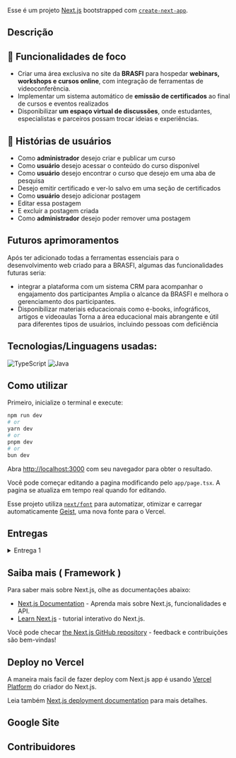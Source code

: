 Esse é um projeto [Next.js](https://nextjs.org) bootstrapped com [`create-next-app`](https://nextjs.org/docs/app/api-reference/cli/create-next-app).

## Descrição

## 🚀 Funcionalidades de foco

 - Criar uma área exclusiva no site da **BRASFI** para hospedar **webinars, workshops e cursos online**, com integração de ferramentas de videoconferência.
 - Implementar um sistema automático de **emissão de certificados** ao final de cursos e eventos realizados
 - Disponibilizar **um espaço virtual de discussões**, onde estudantes, especialistas e parceiros possam trocar ideias e experiências.

## 👤  Histórias de usuários

 - Como **administrador** desejo criar e publicar um curso
 - Como **usuário** desejo acessar o conteúdo do curso disponível
 - Como **usuário** desejo encontrar o curso que desejo em uma aba de pesquisa
 - Desejo emitir certificado e ver-lo salvo em uma seção de certificados
 - Como **usuário** desejo adicionar postagem
 - Editar essa postagem
 - E excluir a postagem criada
 - Como **administrador** desejo poder remover uma postagem

## Futuros aprimoramentos

Após ter adicionado todas a ferramentas essenciais para o desenvolvimento web criado para a BRASFI, algumas das funcionalidades futuras seria:
 - integrar a plataforma com um sistema CRM para acompanhar o engajamento dos participantes
Amplia o alcance da BRASFI e melhora o gerenciamento dos participantes.
 - Disponibilizar materiais educacionais como e-books, infográficos, artigos e videoaulas
Torna a área educacional mais abrangente e útil para diferentes tipos de usuários, incluindo pessoas com deficiência

## Tecnologias/Linguagens usadas:

![TypeScript](https://img.shields.io/badge/TypeScript-3178C6?style=for-the-badge&logo=typescript&logoColor=white)
![Java](https://img.shields.io/badge/Java-ED8B00?style=for-the-badge&logo=java&logoColor=white)


## Como utilizar

Primeiro, inicialize o terminal e execute:

```bash
npm run dev
# or
yarn dev
# or
pnpm dev
# or
bun dev
```

Abra [http://localhost:3000](http://localhost:3000) com seu navegador para obter o resultado.

Você pode começar editando a pagina modificando pelo `app/page.tsx`. A pagina se atualiza em tempo real quando for editando.

Esse projeto utiliza [`next/font`](https://nextjs.org/docs/app/building-your-application/optimizing/fonts) para automatizar, otimizar e carregar automaticamente [Geist](https://vercel.com/font), uma nova fonte para o Vercel.

## Entregas
<details>
<summary>Entrega 1</summary>
<ul>
 
#### Ciência da Computação:
  
 -[Screencast](https://drive.google.com/drive/u/1/folders/1Gmt05ofmIeEPzacXHGIz8K4S-o6mjDy5)

### Design: 
  -[Protótipo de baixa]()
</ul>
</details>

## Saiba mais ( Framework )

Para saber mais sobre Next.js, olhe as documentações abaixo:

- [Next.js Documentation](https://nextjs.org/docs) - Aprenda mais sobre Next.js, funcionalidades e API.
- [Learn Next.js](https://nextjs.org/learn) - tutorial interativo do Next.js.

Você pode checar [the Next.js GitHub repository](https://github.com/vercel/next.js) - feedback e contribuições são bem-vindas!

## Deploy no Vercel

A maneira mais facil de fazer deploy com Next.js app é usando [Vercel Platform](https://vercel.com/new?utm_medium=default-template&filter=next.js&utm_source=create-next-app&utm_campaign=create-next-app-readme) do criador do Next.js.

Leia também [Next.js deployment documentation](https://nextjs.org/docs/app/building-your-application/deploying) para mais detalhes.

## Google Site



## Contribuidores
